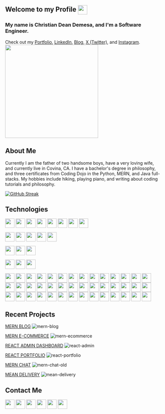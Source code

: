 ## Welcome to my Profile <a href="https://camo.githubusercontent.com/d3359cb00ab0b5ed8f2e1fe3fceb4fbaf3b614340f8c0db99c17b9f50b351770/68747470733a2f2f656d6f6a69732e736c61636b6d6f6a69732e636f6d2f656d6f6a69732f696d616765732f313533313834393433302f343234362f626c6f622d73756e676c61737365732e6769663f31353331383439343330" target="blank"><img align="center" src="https://camo.githubusercontent.com/d3359cb00ab0b5ed8f2e1fe3fceb4fbaf3b614340f8c0db99c17b9f50b351770/68747470733a2f2f656d6f6a69732e736c61636b6d6f6a69732e636f6d2f656d6f6a69732f696d616765732f313533313834393433302f343234362f626c6f622d73756e676c61737365732e6769663f31353331383439343330" height="30" /></a>

### My name is Christian Dean Demesa, and I'm a Software Engineer.
Check out my [Portfolio](https://christian-dean-demesa-portfolio.netlify.app/), [LinkedIn](https://www.linkedin.com/in/dyslecixdev/), [Blog](https://logiclyceum.com/), [X (Twitter)](https://twitter.com/DyslecixDev), and [Instagram](https://www.instagram.com/dyslecixdev/).
<br/>
<a href="https://media4.giphy.com/media/1GEATImIxEXVR79Dhk/giphy.gif?cid=ecf05e478nfj4pbbkeapo5cuahzcgf9apq4eo0pov8ojncil&rid=giphy.gif&ct=g" target="blank"><img align="center" src="https://media4.giphy.com/media/1GEATImIxEXVR79Dhk/giphy.gif?cid=ecf05e478nfj4pbbkeapo5cuahzcgf9apq4eo0pov8ojncil&rid=giphy.gif&ct=g" height="300" /></a>

## About Me
Currently I am the father of two handsome boys, have a very loving wife, and currently live in Covina, CA. I have a bachelor's degree in philosophy, and three certificates from Coding Dojo in the Python, MERN, and Java full-stacks. My hobbies include hiking, playing piano, and writing about coding tutorials and philosophy.

[![GitHub Streak](https://github-readme-streak-stats.herokuapp.com?user=dyslecixdev&date_format=M%20j%5B%2C%20Y%5D)](https://git.io/streak-stats)

## Technologies

<a href="https://img.shields.io/badge/Languages-HTML-f9501c" target="blank"><img align="center" src="https://img.shields.io/badge/Languages-HTML-f9501c" height="30" /></a>
<a href="https://img.shields.io/badge/-CSS-1878bb" target="blank"><img align="center" src="https://img.shields.io/badge/-CSS-1878bb" height="30" /></a>
<a href="https://img.shields.io/badge/-JavaScript-F0DB4F" target="blank"><img align="center" src="https://img.shields.io/badge/-JavaScript-F0DB4F" height="30" /></a>
<a href="https://img.shields.io/badge/-TypeScript-0079CA" target="blank"><img align="center" src="https://img.shields.io/badge/-TypeScript-0079CA" height="30" /></a>
<a href="https://img.shields.io/badge/-Python-FFC300" target="blank"><img align="center" src="https://img.shields.io/badge/-Python-FFC300" height="30" /></a>
<a href="https://img.shields.io/badge/-Java-EC2A2D" target="blank"><img align="center" src="https://img.shields.io/badge/-Java-EC2A2D" height="30" /></a>
<a href="https://img.shields.io/badge/-NoSQL-037805" target="blank"><img align="center" src="https://img.shields.io/badge/-NoSQL-037805" height="30" /></a>
<a href="https://img.shields.io/badge/-SQL-1E75BA" target="blank"><img align="center" src="https://img.shields.io/badge/-SQL-1E75BA" height="30" /></a>

<a href="https://img.shields.io/badge/Frameworks-React.js-00D5F7" target="blank"><img align="center" src="https://img.shields.io/badge/Frameworks and Libraries-React.js-00D5F7" height="30" /></a>
<a href="https://img.shields.io/badge/-Next.js-black" target="blank"><img align="center" src="https://img.shields.io/badge/-Next.js-black" height="30" /></a>
<a href="https://img.shields.io/badge/-Angular-D6002F" target="blank"><img align="center" src="https://img.shields.io/badge/-Angular-D6002F" height="30" /></a>
<a href="https://img.shields.io/badge/-Flask-white" target="blank"><img align="center" src="https://img.shields.io/badge/-Flask-white" height="30" /></a>
<a href="https://img.shields.io/badge/-Spring Boot-72B646" target="blank"><img align="center" src="https://img.shields.io/badge/-Spring Boot-72B646" height="30" /></a>

<a href="https://img.shields.io/badge/Databases-MongoDB-5FAB49" target="blank"><img align="center" src="https://img.shields.io/badge/Databases-MongoDB-5FAB49" height="30" /></a>
<a href="https://img.shields.io/badge/-MySQL-106279" target="blank"><img align="center" src="https://img.shields.io/badge/-MySQL-106279" height="30" /></a>
<a href="https://img.shields.io/badge/-SQLite-4E7AAD" target="blank"><img align="center" src="https://img.shields.io/badge/-SQLite-4E7AAD" height="30" /></a>

<a href="https://img.shields.io/badge/Deployment-Vercel-black" target="blank"><img align="center" src="https://img.shields.io/badge/Deployment-Vercel-black" height="30" /></a>
<a href="https://img.shields.io/badge/-Netlify-34C3BB" target="blank"><img align="center" src="https://img.shields.io/badge/-Netlify-34C3BB" height="30" /></a>
<a href="https://img.shields.io/badge/-Render-74f0cc" target="blank"><img align="center" src="https://img.shields.io/badge/-Render-74f0cc" height="30" /></a>

<a href="https://img.shields.io/badge/Other Tools-VS Code-black" target="blank"><img align="center" src="https://img.shields.io/badge/Other Tools-VS Code-black" height="30" /></a>
<a href="https://img.shields.io/badge/-Git-F0573B" target="blank"><img align="center" src="https://img.shields.io/badge/-Git-F0573B" height="30" /></a>
<a href="https://img.shields.io/badge/-GitHub-black" target="blank"><img align="center" src="https://img.shields.io/badge/-GitHub-black" height="30" /></a>
<a href="https://img.shields.io/badge/-Bitbucket-2F88FF" target="blank"><img align="center" src="https://img.shields.io/badge/-Bitbucket-2F88FF" height="30" /></a>
<a href="https://img.shields.io/badge/-Figma-F34E1D" target="blank"><img align="center" src="https://img.shields.io/badge/-Figma-F34E1D" height="30" /></a>
<a href="https://img.shields.io/badge/-Canva-33c6cd" target="blank"><img align="center" src="https://img.shields.io/badge/-Canva-33c6cd" height="30" /></a>
<a href="https://img.shields.io/badge/-jQuery-146DAE" target="blank"><img align="center" src="https://img.shields.io/badge/-jQuery-146DAE" height="30" /></a>
<a href="https://img.shields.io/badge/-Vite-FCB923" target="blank"><img align="center" src="https://img.shields.io/badge/-Vite-FCB923" height="30" /></a>
<a href="https://img.shields.io/badge/-ESLint-EA6322" target="blank"><img align="center" src="https://img.shields.io/badge/-ESLint-EA6322" height="30" /></a>
<a href="https://img.shields.io/badge/-Prettier-C08EC0" target="blank"><img align="center" src="https://img.shields.io/badge/-Prettier-C08EC0" height="30" /></a>
<a href="https://img.shields.io/badge/-Docker-259EC8" target="blank"><img align="center" src="https://img.shields.io/badge/-Docker-259EC8" height="30" /></a>
<a href="https://img.shields.io/badge/-Node.js-7FC728" target="blank"><img align="center" src="https://img.shields.io/badge/-Node.js-7FC728" height="30" /></a>
<a href="https://img.shields.io/badge/-Express.js-F0DB4F" target="blank"><img align="center" src="https://img.shields.io/badge/-Express.js-F0DB4F" height="30" /></a>
<a href="https://img.shields.io/badge/-Mongoose-5FAB49" target="blank"><img align="center" src="https://img.shields.io/badge/-Mongoose-5FAB49" height="30" /></a>
<a href="https://img.shields.io/badge/-Puppeteer-3cd9a4" target="blank"><img align="center" src="https://img.shields.io/badge/-Puppeteer-3cd9a4" height="30" /></a>
<a href="https://img.shields.io/badge/-NumPy-547cd0" target="blank"><img align="center" src="https://img.shields.io/badge/-NumPy-547cd0" height="30" /></a>
<a href="https://img.shields.io/badge/-Pandas-1c0f5a" target="blank"><img align="center" src="https://img.shields.io/badge/-Pandas-1c0f5a" height="30" /></a>
<a href="https://img.shields.io/badge/-Postman-FA7241" target="blank"><img align="center" src="https://img.shields.io/badge/-Postman-FA7241" height="30" /></a>
<a href="https://img.shields.io/badge/-Firebase-FA7241" target="blank"><img align="center" src="https://img.shields.io/badge/-Firebase-FA7241" height="30" /></a>
<a href="https://img.shields.io/badge/-Supabase-42D093" target="blank"><img align="center" src="https://img.shields.io/badge/-Supabase-42D093" height="30" /></a>
<a href="https://img.shields.io/badge/-Appwrite-f0366a" target="blank"><img align="center" src="https://img.shields.io/badge/-Appwrite-f0366a" height="30" /></a>
<a href="https://img.shields.io/badge/-DigitalOcean-0B6DFF" target="blank"><img align="center" src="https://img.shields.io/badge/-DigitalOcean-0B6DFF" height="30" /></a>
<a href="https://img.shields.io/badge/-JSON-9A7CA9" target="blank"><img align="center" src="https://img.shields.io/badge/-JSON-9A7CA9" height="30" /></a>
<a href="https://img.shields.io/badge/-SASS-CC6596" target="blank"><img align="center" src="https://img.shields.io/badge/-SASS-CC6596" height="30" /></a>
<a href="https://img.shields.io/badge/-Tailwind-42A4AC" target="blank"><img align="center" src="https://img.shields.io/badge/-Tailwind-42A4AC" height="30" /></a>
<a href="https://img.shields.io/badge/-Styled Components-d776b2" target="blank"><img align="center" src="https://img.shields.io/badge/-Styled Components-d776b2" height="30" /></a>
<a href="https://img.shields.io/badge/-Bootstrap-7C24F6" target="blank"><img align="center" src="https://img.shields.io/badge/-Bootstrap-7C24F6" height="30" /></a>
<a href="https://img.shields.io/badge/-Material UI-1383ff" target="blank"><img align="center" src="https://img.shields.io/badge/-Material UI-1383ff" height="30" /></a>
<a href="https://img.shields.io/badge/-Headless UI-6cd8ff" target="blank"><img align="center" src="https://img.shields.io/badge/-Headless UI-6cd8ff" height="30" /></a>
<a href="https://img.shields.io/badge/-Angular Material-fa9017" target="blank"><img align="center" src="https://img.shields.io/badge/-Angular Material-fa9017" height="30" /></a>
<a href="https://img.shields.io/badge/-React Spring-fa7979" target="blank"><img align="center" src="https://img.shields.io/badge/-React Spring-fa7979" height="30" /></a>
<a href="https://img.shields.io/badge/-Framer Motion-eb1bc3" target="blank"><img align="center" src="https://img.shields.io/badge/-Framer Motion-eb1bc3" height="30" /></a>
<a href="https://img.shields.io/badge/-Three.js-white" target="blank"><img align="center" src="https://img.shields.io/badge/-Three.js-white" height="30" /></a>
<a href="https://img.shields.io/badge/-Axios-804d95" target="blank"><img align="center" src="https://img.shields.io/badge/-Axios-804d95" height="30" /></a>
<a href="https://img.shields.io/badge/-Zustand-ebb543" target="blank"><img align="center" src="https://img.shields.io/badge/-Zustand-ebb543" height="30" /></a>
<a href="https://img.shields.io/badge/-Redux-7248B7" target="blank"><img align="center" src="https://img.shields.io/badge/-Redux-7248B7" height="30" /></a>
<a href="https://img.shields.io/badge/-Formik-0a56cb" target="blank"><img align="center" src="https://img.shields.io/badge/-Formik-0a56cb" height="30" /></a>
<a href="https://img.shields.io/badge/-Yup-black" target="blank"><img align="center" src="https://img.shields.io/badge/-Yup-black" height="30" /></a>
<a href="https://img.shields.io/badge/-React Testing Library-00D5F7" target="blank"><img align="center" src="https://img.shields.io/badge/-React Testing Library-00D5F7" height="30" /></a>
<a href="https://img.shields.io/badge/-Jest-CB4C26" target="blank"><img align="center" src="https://img.shields.io/badge/-Jest-CB4C26" height="30" /></a>
<a href="https://img.shields.io/badge/-Vitest-7ba525" target="blank"><img align="center" src="https://img.shields.io/badge/-Vitest-7ba525" height="30" /></a>
<a href="https://img.shields.io/badge/-WordPress-0070E0" target="blank"><img align="center" src="https://img.shields.io/badge/-WordPress-0070E0" height="30" /></a>


## Recent Projects
<a href='https://github.com/christiandeandemesa/MERN-blog'>MERN BLOG</a>
![mern-blog](https://user-images.githubusercontent.com/85912934/197316083-8f9376a2-4435-4906-a296-70793d6ba220.png)

<a href='https://github.com/christiandeandemesa/MERN-ecommerce'>MERN E-COMMERCE</a>
![mern-ecommerce](https://user-images.githubusercontent.com/85912934/205514208-da0bced5-fc0f-47b0-b849-b3309844d73b.png)

<a href='https://github.com/christiandeandemesa/react-admin'>REACT ADMIN DASHBOARD</a>
![react-admin](https://user-images.githubusercontent.com/85912934/208588793-5bdc25cc-02cb-4dc0-8e11-4b9fced6c2e7.png)

<a href='https://github.com/christiandeandemesa/react-portfolio'>REACT PORTFOLIO</a>
![react-portfolio](https://user-images.githubusercontent.com/85912934/214974007-6aea7eca-c147-495b-b294-335d1e98af52.png)

<a href='https://github.com/christiandeandemesa/MERN-chat'>MERN CHAT</a>
![mern-chat-old](https://user-images.githubusercontent.com/85912934/214715211-c1bbaca9-d250-444c-b7f7-e1c8b0b646cd.png)

<a href='https://github.com/christiandeandemesa/MEAN-delivery'>MEAN DELIVERY</a>
![mean-delivery](https://user-images.githubusercontent.com/85912934/219577501-e7ffb7fb-baa3-4436-b10a-ced9fb0ba9be.png)

## Contact Me
<a href="https://github.com/dyslecixdev" target="blank"><img align="center" src="https://img.shields.io/github/followers/dyslecixdev?style=social" height="30" /></a>
<a href="https://christian-dean-demesa-portfolio.netlify.app/" target="blank"><img align="center" src="https://img.shields.io/badge/-Portfolio-9d3582" height="30" /></a>
<a href="https://www.linkedin.com/in/dyslecixdev/" target="blank"><img align="center" src="https://img.shields.io/badge/-Linkedin-0b66c2" height="30" /></a>
<a href="https://logiclyceum.com/" target="blank"><img align="center" src="https://img.shields.io/badge/-Blog-4639ab" height="30" /></a>
<a href="https://twitter.com/DyslecixDev" target="blank"><img align="center" src="https://img.shields.io/badge/-X (Twitter)-black" height="30" /></a>
<a href="https://www.instagram.com/dyslecixdev/" target="blank"><img align="center" src="https://img.shields.io/badge/-Instagram-e6446b" height="30" /></a>



